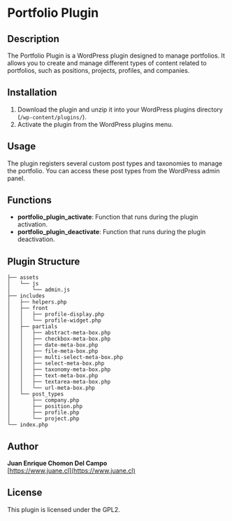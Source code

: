 # Portfolio Plugin

## Description

The Portfolio Plugin is a WordPress plugin designed to manage portfolios. It allows you to create and manage different types of content related to portfolios, such as positions, projects, profiles, and companies.

## Installation

1. Download the plugin and unzip it into your WordPress plugins directory (`/wp-content/plugins/`).
2. Activate the plugin from the WordPress plugins menu.

## Usage

The plugin registers several custom post types and taxonomies to manage the portfolio. You can access these post types from the WordPress admin panel.

## Functions

- **portfolio_plugin_activate**: Function that runs during the plugin activation.
- **portfolio_plugin_deactivate**: Function that runs during the plugin deactivation.

## Plugin Structure
```
├── assets
│   └── js
│       └── admin.js
├── includes
│   ├── helpers.php
│   ├── front
│   │   ├── profile-display.php
│   │   └── profile-widget.php
│   ├── partials
│   │   ├── abstract-meta-box.php
│   │   ├── checkbox-meta-box.php
│   │   ├── date-meta-box.php
│   │   ├── file-meta-box.php
│   │   ├── multi-select-meta-box.php
│   │   ├── select-meta-box.php
│   │   ├── taxonomy-meta-box.php
│   │   ├── text-meta-box.php
│   │   ├── textarea-meta-box.php
│   │   └── url-meta-box.php
│   └── post_types
│       ├── company.php
│       ├── position.php
│       ├── profile.php
│       └── project.php
└── index.php
```

## Author

**Juan Enrique Chomon Del Campo**  
[https://www.juane.cl](https://www.juane.cl)

## License

This plugin is licensed under the GPL2.
